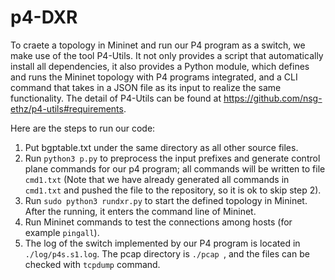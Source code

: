 # p4-DXR
To craete a topology in Mininet and run our P4 program as a switch, we make use of the tool P4-Utils. It not only provides a script that automatically install all dependencies, it also provides a Python module, which defines and runs the Mininet topology with P4 programs integrated, and a CLI command that takes in a JSON file as its input to realize the same functionality. The detail of P4-Utils can be found at https://github.com/nsg-ethz/p4-utils#requirements.

Here are the steps to run our code:
1. Put bgptable.txt under the same directory as all other source files.
2. Run ``` python3 p.py ``` to preprocess the input prefixes and generate control plane commands for our p4 program; all commands will be written to file ``` cmd1.txt ``` (Note that we have already generated all commands in ``` cmd1.txt ``` and pushed the file to the repository, so it is ok to skip step 2).
3. Run ``` sudo python3 rundxr.py ``` to start the defined topology in Mininet. After the running, it enters the command line of Mininet.
4. Run Mininet commands to test the connections among hosts (for example ``` pingall ```).
5. The log of the switch implemented by our P4 program is located in ``` ./log/p4s.s1.log ```. The pcap directory is ```./pcap ```, and the files can be checked with ``` tcpdump ``` command.
